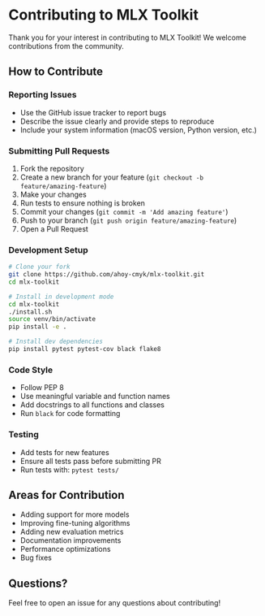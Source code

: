 # Contributing to MLX Toolkit

Thank you for your interest in contributing to MLX Toolkit! We welcome contributions from the community.

## How to Contribute

### Reporting Issues

- Use the GitHub issue tracker to report bugs
- Describe the issue clearly and provide steps to reproduce
- Include your system information (macOS version, Python version, etc.)

### Submitting Pull Requests

1. Fork the repository
2. Create a new branch for your feature (`git checkout -b feature/amazing-feature`)
3. Make your changes
4. Run tests to ensure nothing is broken
5. Commit your changes (`git commit -m 'Add amazing feature'`)
6. Push to your branch (`git push origin feature/amazing-feature`)
7. Open a Pull Request

### Development Setup

```bash
# Clone your fork
git clone https://github.com/ahoy-cmyk/mlx-toolkit.git
cd mlx-toolkit

# Install in development mode
cd mlx-toolkit
./install.sh
source venv/bin/activate
pip install -e .

# Install dev dependencies
pip install pytest pytest-cov black flake8
```

### Code Style

- Follow PEP 8
- Use meaningful variable and function names
- Add docstrings to all functions and classes
- Run `black` for code formatting

### Testing

- Add tests for new features
- Ensure all tests pass before submitting PR
- Run tests with: `pytest tests/`

## Areas for Contribution

- Adding support for more models
- Improving fine-tuning algorithms
- Adding new evaluation metrics
- Documentation improvements
- Performance optimizations
- Bug fixes

## Questions?

Feel free to open an issue for any questions about contributing!